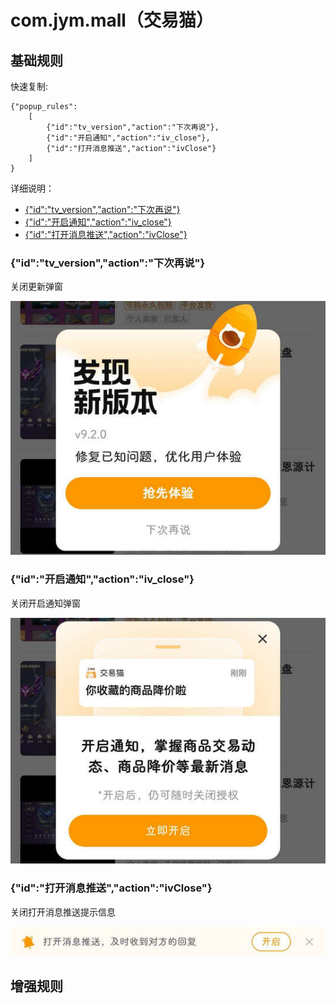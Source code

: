 # com.jym.mall（交易猫）

## 基础规则

快速复制:
```
{"popup_rules":
    [
        {"id":"tv_version","action":"下次再说"},
        {"id":"开启通知","action":"iv_close"},
        {"id":"打开消息推送","action":"ivClose"}
    ]
}
```
详细说明：
- [{"id":"tv_version","action":"下次再说"}](#idtv_versionaction下次再说)
- [{"id":"开启通知","action":"iv_close"}](#id开启通知actioniv_close)
- [{"id":"打开消息推送","action":"ivClose"}](#id打开消息推送actionivclose)

### {"id":"tv_version","action":"下次再说"}
关闭更新弹窗

![](./assets/更新弹窗.jpg)

### {"id":"开启通知","action":"iv_close"}
关闭开启通知弹窗

![](./assets/开启通知弹窗.jpg)

### {"id":"打开消息推送","action":"ivClose"}
关闭打开消息推送提示信息

![](./assets/打开消息推送提示信息.jpg)

## 增强规则
